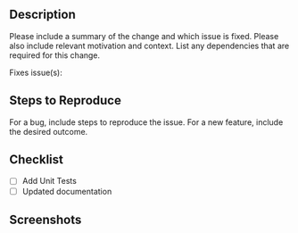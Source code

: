 ## Description

Please include a summary of the change and which issue is fixed. Please also include relevant motivation and context. List any dependencies that are required for this change.

Fixes issue(s):


## Steps to Reproduce

For a bug, include steps to reproduce the issue.
For a new feature, include the desired outcome.


## Checklist

- [ ] Add Unit Tests
- [ ] Updated documentation

## Screenshots
